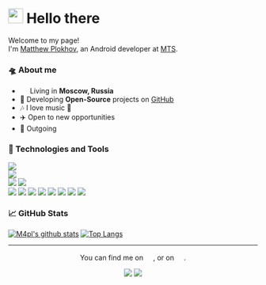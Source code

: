 <h1><img src="https://emojis.slackmojis.com/emojis/images/1629158834/48671/android-eyes.gif?1629158834" width="30"/> Hello there</h1>

Welcome to my page!</br>
I'm [Matthew Plokhov](https://t.me/maplll), an Android developer at [MTS](https://mts.ru).

### 🛸 About me
- <img src="https://cdn-icons-png.flaticon.com/512/197/197408.png" width="16"/> Living in <b>Moscow, Russia</b>
- 📖 Developing **Open-Source** projects on [GitHub](https://github.com/m4pl?tab=repositories)
- 🎶 I love music 🎻
- ✈️ Open to new opportunities
- 🤗 Outgoing

### 🧰 Technologies and Tools

![](https://img.shields.io/badge/Windows-informational?style=flat&logo=windows&logoColor=white&color=0079d5)</br>
![](https://img.shields.io/badge/Android%20Studio-informational?style=flat&logo=android-studio&logoColor=white&color=3ddc84)</br>
![](https://img.shields.io/badge/Kotlin-informational?style=flat&logo=kotlin&logoColor=white&color=7f50ff)
![](https://img.shields.io/badge/Java-informational?style=flat&logo=java&logoColor=white&color=ff0100)</br>
![](https://img.shields.io/badge/Firebase-informational?style=flat&logo=firebase&logoColor=white&color=f5830a)
![](https://img.shields.io/badge/JUnit5-informational?style=flat&logo=junit5&logoColor=white&color=00a75d)
![](https://img.shields.io/badge/Postman-informational?style=flat&logo=postman&logoColor=white&color=ff6c37)
![](https://img.shields.io/badge/Git-informational?style=flat&logo=git&logoColor=white&color=ef3c2d)
![](https://img.shields.io/badge/Jira-informational?style=flat&logo=jira&logoColor=white&color=2684ff)
![](https://img.shields.io/badge/Bitbucket-informational?style=flat&logo=bitbucket&logoColor=white&color=2684ff)
![](https://img.shields.io/badge/Material%20Design-informational?style=flat&logo=material-design&logoColor=white&color=767676)
![](https://img.shields.io/badge/Figma-informational?style=flat&logo=figma&logoColor=white&color=a35dff)

### 📈 GitHub Stats

[![M4pl's github stats](https://github-readme-stats.vercel.app/api?username=m4pl&line_height=21&include_all_commits=true&title_color=00A7E1&text_color=FFFFFF&bg_color=45,00171F,00171F&hide_border=true)](https://github.com/anuraghazra/github-readme-stats)
[![Top Langs](https://github-readme-stats.vercel.app/api/top-langs/?username=m4pl&layout=compact&title_color=00A7E1&text_color=FFFFFF&bg_color=45,00171F,00171F&hide_border=true&exclude_repo=Introduction-to-Linux-with-integration-of-Microsoft-technologies,HSE-Summer-School-2019)](https://github.com/anuraghazra/github-readme-stats)

------------

<p align="center">You can find me on <a href="https://t.me/maplll"><img src="https://telegram.org/img/t_logo.svg?1" width="16"/></a>, or on <a
        href="https://www.linkedin.com/in/matvey-plokhov-27710b197/"><img src="https://raw.githubusercontent.com/peterthehan/peterthehan/master/assets/linkedin.svg" width="16"/></a>.</p>

<p align="center"><a href="https://open.spotify.com/user/je9nfypi6srlzgu519zucuk2x?si=XHpAOQ1cRbSjuF58hdNUrA&utm_source=copy-link&dl_branch=1"><img
        src="https://img.shields.io/badge/Spotify-informational?style=flat&logo=spotify&logoColor=white&color=00d859"/></a> <img
        src="https://komarev.com/ghpvc/?username=m4pl&color=00A7E1&style=flat&label=visitors"/></p>
